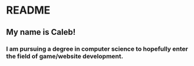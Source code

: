 # README
## My name is Caleb!
### I am pursuing a degree in computer science to hopefully enter the field of game/website development.

